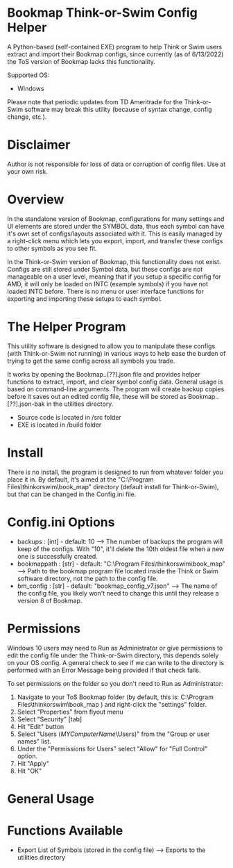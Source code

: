 # Bookmap Think-or-Swim Config Helper
A Python-based (self-contained EXE) program to help Think or Swim users extract and import their Bookmap configs, since currently (as of 6/13/2022) the ToS version of Bookmap lacks this functionality.

Supported OS:
- Windows

Please note that periodic updates from TD Ameritrade for the Think-or-Swim software may break this utility (because of syntax change, config change, etc.). 

# Disclaimer
Author is not responsible for loss of data or corruption of config files. Use at your own risk.

# Overview
In the standalone version of Bookmap, configurations for many settings and UI elements are stored under the SYMBOL data, thus each symbol can have it's own set of configs/layouts associated with it. This is easily managed by a right-click menu which lets you export, import, and transfer these configs to other symbols as you see fit. 

In the Think-or-Swim version of Bookmap, this functionality does not exist. Configs are still stored under Symbol data, but these configs are not manageable on a user level, meaning that if you setup a specific config for AMD, it will only be loaded on INTC (example symbols) if you have not loaded INTC before. There is no menu or user interface functions for exporting and importing these setups to each symbol. 

# The Helper Program
This utility software is designed to allow you to manipulate these configs (with Think-or-Swim not running) in various ways to help ease the burden of trying to get the same config across all symbols you trade.

It works by opening the Bookmap..[??].json file and provides helper functions to extract, import, and clear symbol config data. General usage is based on command-line arguments. The program will create backup copies before it saves out an edited config file, these will be stored as Bookmap..[??].json-bak in the utilities directory. 

- Source code is located in /src folder
- EXE is located in /build folder

# Install
There is no install, the program is designed to run from whatever folder you place it in. By default, it's aimed at the "C:\Program Files\thinkorswim\book_map" directory (default install for Think-or-Swim), but that can be changed in the Config.ini file.

# Config.ini Options
- backups : [int] - default: 10 --> The number of backups the program will keep of the configs. With "10", it'll delete the 10th oldest file when a new one is successfully created.
- bookmappath : [str] - default: "C:\Program Files\thinkorswim\book_map" --> Path to the bookmap program file located inside the Think or Swim software directory, not the path to the config file.
- bm_config : [str] - default: "bookmap_config_v7.json" --> The name of the config file, you likely won't need to change this until they release a version 8 of Bookmap.

# Permissions
Windows 10 users may need to Run as Administrator or give permissions to edit the config file under the Think-or-Swim directory, this depends solely on your OS config. A general check to see if we can write to the directory is performed with an Error Message being provided if that check fails.

To set permissions on the folder so you don't need to Run as Administrator:
1. Navigate to your ToS Bookmap folder (by default, this is: C:\Program Files\thinkorswim\book_map ) and right-click the "settings" folder.
2. Select "Properties" from flyout menu
3. Select "Security" [tab]
4. Hit "Edit" button
5. Select "Users (*MYComputerName*\Users)" from the "Group or user names" list.
6. Under the "Permissions for Users" select "Allow" for "Full Control" option.
7. Hit "Apply"
8. Hit "OK"

# General Usage

# Functions Available
- Export List of Symbols (stored in the config file) --> Exports to the utilities directory
